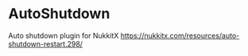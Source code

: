 # AutoShutdown
 Auto shutdown plugin for NukkitX https://nukkitx.com/resources/auto-shutdown-restart.298/
